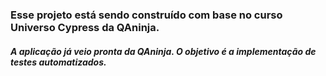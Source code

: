 ### Esse projeto está sendo construído com base no curso Universo Cypress da QAninja.

##### A aplicação já veio pronta da QAninja. O objetivo é a implementação de testes automatizados.
